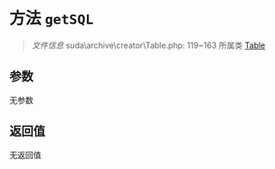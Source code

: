 # 方法 `getSQL`

> *文件信息* suda\archive\creator\Table.php: 119~163
> 所属类 [Table](../Table.md)




## 参数


无参数


## 返回值

无返回值

